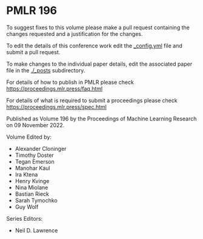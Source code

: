 # PMLR 196

To suggest fixes to this volume please make a pull request containing the changes requested and a justification for the changes.

To edit the details of this conference work edit the [_config.yml](./_config.yml) file and submit a pull request.

To make changes to the individual paper details, edit the associated paper file in the [./_posts](./_posts) subdirectory.

For details of how to publish in PMLR please check https://proceedings.mlr.press/faq.html

For details of what is required to submit a proceedings please check https://proceedings.mlr.press/spec.html



Published as Volume 196 by the Proceedings of Machine Learning Research on 09 November 2022.

Volume Edited by:
  * Alexander Cloninger
  * Timothy Doster
  * Tegan Emerson
  * Manohar Kaul
  * Ira Ktena
  * Henry Kvinge
  * Nina Miolane
  * Bastian Rieck
  * Sarah Tymochko
  * Guy Wolf

Series Editors:
  * Neil D. Lawrence
